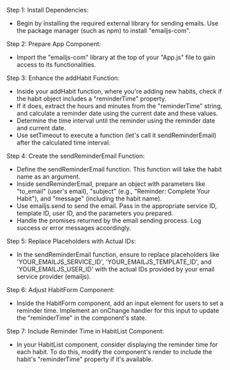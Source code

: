Step 1: Install Dependencies:
- Begin by installing the required external library for
sending emails. Use the package manager (such as npm)
to install "emailjs-com".

Step 2: Prepare App Component:
- Import the "emailjs-com" library at the top of your
"App.js" file to gain access to its functionalities.

Step 3: Enhance the addHabit Function:
- Inside your addHabit function, where you're adding 
new habits, check if the habit object includes a
"reminderTime" property.
- If it does, extract the hours and minutes from the
"reminderTime" string, and calculate a reminder 
date using the current date and these values.
- Determine the time interval until the reminder
using the reminder date and current date.
- Use setTimeout to execute a function
(let's call it sendReminderEmail) after the
calculated time interval.

Step 4: Create the sendReminderEmail Function:
- Define the sendReminderEmail function. This function
will take the habit name as an argument.
- Inside sendReminderEmail, prepare an object with
parameters like "to_email" (user's email), "subject"
(e.g., "Reminder: Complete Your Habit"), and "message"
(including the habit name).
- Use emailjs.send to send the email. Pass in the
appropriate service ID, template ID, user ID, and the
parameters you prepared.
-  Handle the promises returned by the email sending
process. Log success or error messages accordingly.

Step 5: Replace Placeholders with Actual IDs:
- In the sendReminderEmail function, ensure to replace
placeholders like 'YOUR_EMAILJS_SERVICE_ID',
'YOUR_EMAILJS_TEMPLATE_ID', and 'YOUR_EMAILJS_USER_ID'
with the actual IDs provided by your email service
provider (emailjs).

Step 6: Adjust HabitForm Component:
- Inside the HabitForm component, add an input element
for users to set a reminder time. Implement an onChange
handler for this input to update the "reminderTime"
in the component's state.

Step 7: Include Reminder Time in HabitList Component:
- In your HabitList component, consider displaying the 
reminder time for each habit. To do this, modify the
component's render to include the habit's "reminderTime" 
property if it's available.
